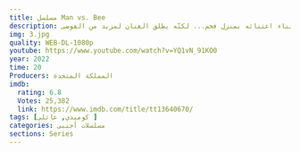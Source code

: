 ```yaml
---
title: مسلسل Man vs. Bee
description: في هذا المسلسل الكوميدي، يحاول الأب المُتخبّط "تريفور" التغلّب على نحلة ماكرة أثناء اعتنائه بمنزل فخم... لكنّه يطلق العنان لمزيد من الفوضى.
img: 3.jpg
quality: WEB-DL-1080p
youtube: https://www.youtube.com/watch?v=YQ1vN_91KO0
year: 2022
time: 20
Producers: المملكة المتحدة
imdb:
  rating: 6.8
  Votes: 25,382
  link: https://www.imdb.com/title/tt13640670/
tags: [كوميدي, عائلي ]
categories: مسلسلات أجنبى
sections: Series
---
```

